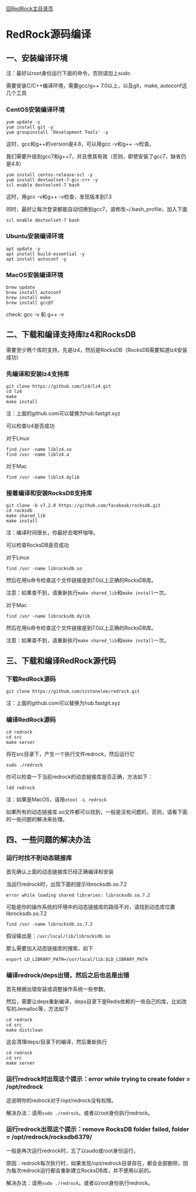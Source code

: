[回RedRock主目录页](../README.md)

# RedRock源码编译

## 一、安装编译环境

注：最好以root身份运行下面的命令，否则请加上sudo

需要安装C/C++编译环境，需要gcc/g++ 7.0以上，以及git，make, autoconf这几个工具

### CentOS安装编译环境

```
yum update -y
yum install git -y
yum groupinstall 'Development Tools' -y
```

这时，gcc和g++的version是4.8，可以用gcc -v和g++ -v检查。

我们需要升级到gcc7和g++7，并且使其有效（否则，即使安装了gcc7，缺省仍是4.8）

```
yum install centos-release-scl -y
yum install devtoolset-7-gcc-c++ -y
scl enable devtoolset-7 bash
```

这时，用gcc -v和g++ -v检查，发现版本到7.3

同时，最好让每次登录都能自动切换到gcc7，请修改~/.bash_profile，加入下面
```
scl enable devtoolset-7 bash
```

### Ubuntu安装编译环境

```
apt update -y
apt install build-essential -y
apt install autoconf -y
```

### MacOS安装编译环境

```
brew update
brew install autoconf
brew install make
brew install gcc@7
```

check: gcc -v 和 g++ -v


## 二、下载和编译支持库lz4和RocksDB

需要至少两个库的支持，先是lz4，然后是RocksDB（RocksDB需要知道lz4安装成功）

### 先编译和安装lz4支持库

```
git clone https://github.com/lz4/lz4.git
cd lz4
make
make install
```
注：上面的github.com可以替换为hub.fastgit.xyz

可以检查lz4是否成功

对于Linux
```
find /usr -name liblz4.so
find /usr -name liblz4.a
```

对于Mac
```
find /usr -name liblz4.dylib
```

### 接着编译和安装RocksDB支持库

```
git clone -b v7.2.0 https://github.com/facebook/rocksdb.git
cd rocksdb
make shared_lib
make install
```
注：编译时间很长，你最好去喝杯咖啡。

可以检查RocksDB是否成功

对于Linux
```
find /usr -name librocksdb.so
```
然后在用ls命令检查这个文件链接是到7.0以上正确的RocksDB库。

注意：如果查不到，请重新执行```make shared_lib```和```make install```一次。

对于Mac
```
find /usr -name librocksdb.dylib
```
然后在用ls命令检查这个文件链接是到7.0以上正确的RocksDB库。

注意：如果查不到，请重新执行```make shared_lib```和```make install```一次。

## 三、下载和编译RedRock源代码

### 下载RedRock源码

```
git clone https://github.com/szstonelee/redrock.git
```
注：上面的github.com可以替换为hub.fastgit.xyz

### 编译RedRock源码

```
cd redrock
cd src
make server
```

将在src目录下，产生一个执行文件redrock，然后运行它
```
sudo ./redrock
```

你可以检查一下当前redrock的动态链接库是否正确，方法如下：
```
ldd redrock
```
注：如果是MacOS，请用```otool -L redrock```

如果所有的动态链接库.so文件都可以找到，一般是没有问题的，否则，请看下面的一些问题的解决来处理。

## 四、一些问题的解决办法

### 运行时找不到动态链接库

首先确认上面的动态链接库已经正确编译和安装

当运行redrock时，出现下面的提示librocksdb.so.7.2
```
error while loading shared libraries: librocksdb.so.7.2
```

可能是你的操作系统的环境中的动态链接库的路径不对，请找到动态库位置librocksdb.so.7.2
```
find /usr -name librocksdb.so.7.2
```

假设输出是：```/usr/local/lib/librocksdb.so```

那么需要加入动态链接库的搜索，如下
```
export LD_LIBRARY_PATH=/usr/local/lib:$LD_LIBRARY_PATH
```

### 编译redrock/deps出错，然后之后也总是出错

首先根据出错安装或调整操作系统一些参数。

然后，需要让deps重新编译，deps目录下是Redis依赖的一些自己的库，比如改写的Jemalloc等，方法如下

```
cd redrock
cd src
make distclean
```

这会清理deps/目录下的编译，然后重新执行
```
cd redrock
cd src
make server
```

### 运行redrock时出现这个提示：error while trying to create folder = /opt/redrock

这说明你的redrock对于/opt/redrock没有权限。

解决办法：请用```sudo ./redrock```。或者以root身份执行redrock。

### 运行redrock出现这个提示：remove RocksDB folder failed, folder = /opt/redrock/rocksdb6379/

一般是再次运行redrock时，忘了以sudo或root身份运行。

原因：redrock每次执行时，如果发现/opt/redrock目录存在，都会全部删除，因为每次redrock运行都会重新建立RocksDB库，并不使用以前的。

解决办法：请用```sudo ./redrock```。或者以root身份执行redrock。

